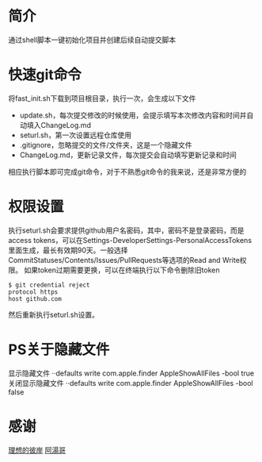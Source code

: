 # 简介
通过shell脚本一键初始化项目并创建后续自动提交脚本

# 快速git命令
将fast_init.sh下载到项目根目录，执行一次，会生成以下文件

* update.sh，每次提交修改的时候使用，会提示填写本次修改内容和时间并自动填入ChangeLog.md
* seturl.sh，第一次设置远程仓库使用
* .gitignore，忽略提交的文件/文件夹，这是一个隐藏文件
* ChangeLog.md，更新记录文件，每次提交会自动填写更新记录和时间

相应执行脚本即可完成git命令，对于不熟悉git命令的我来说，还是非常方便的

# 权限设置
执行seturl.sh会要求提供github用户名密码，其中，密码不是登录密码，而是access tokens，可以在Settings-DeveloperSettings-PersonalAccessTokens里面生成，最长有效期90天。一般选择CommitStatuses/Contents/Issues/PullRequests等选项的Read and Write权限。
如果token过期需要更换，可以在终端执行以下命令删除旧token
```
$ git credential reject
protocol https
host github.com

```
然后重新执行seturl.sh设置。

# PS关于隐藏文件
显示隐藏文件 ··defaults write com.apple.finder AppleShowAllFiles -bool true
关闭显示隐藏文件 ··defaults write com.apple.finder AppleShowAllFiles -bool false

# 感谢
[理想的彼岸](https://www.zdynb.cn/2022/kuai-su-chu-shi-hua-git-cang-ku.html)
[阿湯哥](https://blog.csdn.net/ttyy1112/article/details/107863210)


